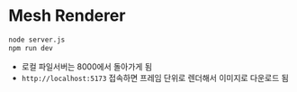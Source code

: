 # Mesh Renderer

```bash
node server.js
npm run dev
```

- 로컬 파일서버는 8000에서 돌아가게 됨
- `http://localhost:5173` 접속하면 프레임 단위로 렌더해서 이미지로 다운로드 됨
